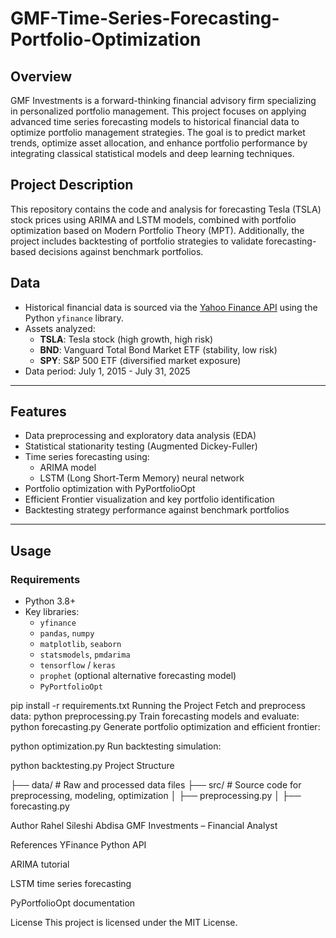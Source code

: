 # GMF-Time-Series-Forecasting-Portfolio-Optimization

## Overview
GMF Investments is a forward-thinking financial advisory firm specializing in personalized portfolio management. This project focuses on applying advanced time series forecasting models to historical financial data to optimize portfolio management strategies. The goal is to predict market trends, optimize asset allocation, and enhance portfolio performance by integrating classical statistical models and deep learning techniques.

## Project Description
This repository contains the code and analysis for forecasting Tesla (TSLA) stock prices using ARIMA and LSTM models, combined with portfolio optimization based on Modern Portfolio Theory (MPT). Additionally, the project includes backtesting of portfolio strategies to validate forecasting-based decisions against benchmark portfolios.


## Data
- Historical financial data is sourced via the [Yahoo Finance API](https://pypi.org/project/yfinance/) using the Python `yfinance` library.
- Assets analyzed:
  - **TSLA**: Tesla stock (high growth, high risk)
  - **BND**: Vanguard Total Bond Market ETF (stability, low risk)
  - **SPY**: S&P 500 ETF (diversified market exposure)
- Data period: July 1, 2015 - July 31, 2025

---

## Features
- Data preprocessing and exploratory data analysis (EDA)
- Statistical stationarity testing (Augmented Dickey-Fuller)
- Time series forecasting using:
  - ARIMA model
  - LSTM (Long Short-Term Memory) neural network
- Portfolio optimization with PyPortfolioOpt
- Efficient Frontier visualization and key portfolio identification
- Backtesting strategy performance against benchmark portfolios

---

## Usage

### Requirements
- Python 3.8+
- Key libraries:
  - `yfinance`
  - `pandas`, `numpy`
  - `matplotlib`, `seaborn`
  - `statsmodels`, `pmdarima`
  - `tensorflow` / `keras`
  - `prophet` (optional alternative forecasting model)
  - `PyPortfolioOpt`


pip install -r requirements.txt
Running the Project
Fetch and preprocess data:
python preprocessing.py
Train forecasting models and evaluate:
python forecasting.py
Generate portfolio optimization and efficient frontier:

python optimization.py
Run backtesting simulation:

python backtesting.py
Project Structure

├── data/                       # Raw and processed data files
├── src/                        # Source code for preprocessing, modeling, optimization
│   ├── preprocessing.py
│   ├── forecasting.py
           
Author
Rahel Sileshi Abdisa
GMF Investments – Financial Analyst

References
YFinance Python API

ARIMA tutorial

LSTM time series forecasting

PyPortfolioOpt documentation

License
This project is licensed under the MIT License.

